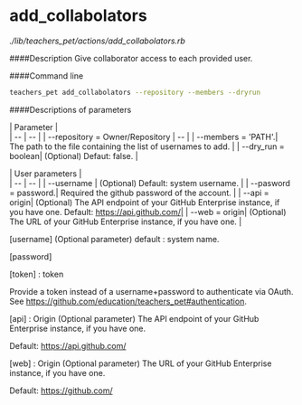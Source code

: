 # add_collabolators

*./lib/teachers_pet/actions/add_collabolators.rb*

####Description
Give collaborator access to each provided user.

####Command line
```bash
teachers_pet add_collabolators --repository --members --dryrun
```
####Descriptions of parameters

| Parameter |  
| -- | -- |
| --repository = Owner/Repository | -- |
| --members = 'PATH'.| The path to the file containing the list of usernames to add. |
| --dry_run = boolean| (Optional) Defaut: false. |

| User parameters |  
| -- | -- |
| --username | (Optional) Default: system username. |
| --pasword = password.| Required the github password of the account. |
| --api = origin| (Optional) The API endpoint of your GitHub Enterprise instance, if you have one. Default: https://api.github.com/|
| --web = origin| (Optional) The URL of your GitHub Enterprise instance, if you have one. |




[username] (Optional parameter)
default : system name.

[password] 

[token] : token 

Provide a token instead of a username+password to authenticate via OAuth. See https://github.com/education/teachers_pet#authentication.

[api] : Origin (Optional parameter)
The API endpoint of your GitHub Enterprise instance, if you have one.

Default: https://api.github.com/ 

[web] : Origin (Optional parameter)
The URL of your GitHub Enterprise instance, if you have one.

Default: https://github.com/



